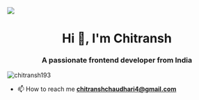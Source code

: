 <img src="https://cdn.dribbble.com/users/1732368/screenshots/11289837/work_from_hom_size.gif" >
<h1 align="center">Hi 👋, I'm Chitransh</h1>
<h3 align="center">A passionate frontend developer from India</h3>

<p align="left"> <img src="https://komarev.com/ghpvc/?username=chitransh193&label=Profile%20views&color=0e75b6&style=flat" alt="chitransh193" /> </p>

- 📫 How to reach me **chitranshchaudhari4@gmail.com**
